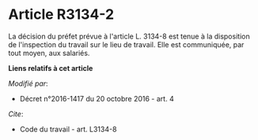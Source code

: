 # Article R3134-2

La décision du préfet prévue à l'article L. 3134-8 est tenue à la disposition de l'inspection du travail sur le lieu de
travail. Elle est communiquée, par tout moyen, aux salariés.

**Liens relatifs à cet article**

_Modifié par_:

  - Décret n°2016-1417 du 20 octobre 2016 - art. 4

_Cite_:

  - Code du travail - art. L3134-8
